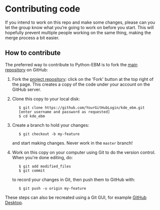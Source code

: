 Contributing code
=================

If you intend to work on this repo and make some changes, please can you let the 
group know what you’re going to work on before you start. This will hopefully 
prevent multiple people working on the same thing, making the merge process a 
bit easier.

How to contribute
-----------------
The preferred way to contribute to Python-EBM is to fork the 
[main repository](https://github.com/ucl-pond/kde_ebm) on
GitHub:

1. Fork the [project repository](https://github.com/ucl-pond/kde_ebm):
   click on the 'Fork' button at the top right of the page. This creates
   a copy of the code under your account on the GitHub server.

2. Clone this copy to your local disk:

          $ git clone https://github.com/YourGitHubLogin/kde_ebm.git
          [enter username and password as requested]
          $ cd kde_ebm

3. Create a branch to hold your changes:

          $ git checkout -b my-feature

   and start making changes. Never work in the ``master`` branch!

4. Work on this copy on your computer using Git to do the version
   control. When you're done editing, do:

          $ git add modified_files
          $ git commit

   to record your changes in Git, then push them to GitHub with:

          $ git push -u origin my-feature

These steps can also be recreated using a Git GUI, for example 
[GitHub Desktop](https://desktop.github.com/).
